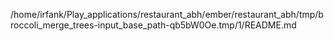 /home/irfank/Play_applications/restaurant_abh/ember/restaurant_abh/tmp/broccoli_merge_trees-input_base_path-qb5bW0Oe.tmp/1/README.md